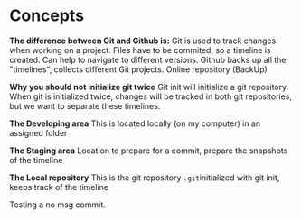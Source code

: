 # Concepts 

**The difference between Git and Github is:** 
Git is used to track changes when working on a project. Files have to be commited, so a timeline is created. Can help to navigate to different versions. 
Github backs up all the "timelines", collects different Git projects. Online repository (BackUp)

**Why you should not initialize git twice** 
Git init will initialize a git repository. When git is initialized twice, changes will be tracked in both git repositories, but we want to separate these timelines. 

**The Developing area**
This is located locally (on my computer) in an assigned folder 

**The Staging area**
Location to prepare for a commit, prepare the snapshots of the timeline 

**The Local repository** 
This is the git repository `.git`initialized with git init, keeps track of the timeline 

Testing a no msg commit. 


